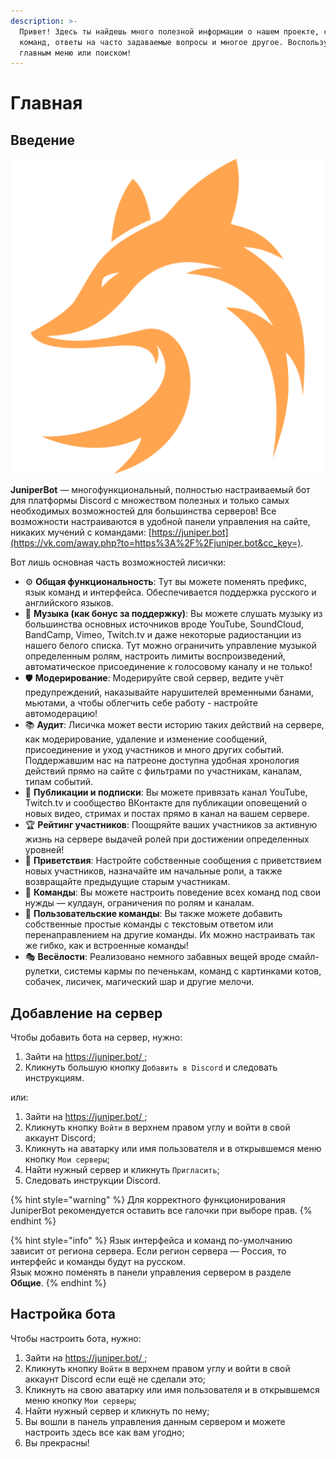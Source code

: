```yaml
---
description: >-
  Привет! Здесь ты найдешь много полезной информации о нашем проекте, списки
  команд, ответы на часто задаваемые вопросы и многое другое. Воспользуйся
  главным меню или поиском!
---
```


# Главная

## Введение <a id="intro"></a>

![](.gitbook/assets/68747470733a2f2f6a756e697065722e626f742f7374617469632f696d672f69636f6e5f3531322e706e67.png)

**JuniperBot** — многофункциональный, полностью настраиваемый бот для платформы Discord с множеством полезных и только самых необходимых возможностей для большинства серверов! Все возможности настраиваются в удобной панели управления на сайте, никаких мучений с командами: [https://juniper.bot](https://vk.com/away.php?to=https%3A%2F%2Fjuniper.bot&cc_key=).

Вот лишь основная часть возможностей лисички:

* ⚙️ **Общая функциональность**: Тут вы можете поменять префикс, язык команд и интерфейса. Обеспечивается поддержка русского и английского языков. 
* 🎵 **Музыка \(как бонус за поддержку\)**: Вы можете слушать музыку из большинства основных источников вроде YouTube, SoundCloud, BandCamp, Vimeo, Twitch.tv и даже некоторые радиостанции из нашего белого списка. Тут можно ограничить управление музыкой определенным ролям, настроить лимиты воспроизведений, автоматическое присоединение к голосовому каналу и не только!
* 🛡️ **Модерирование**: Модерируйте свой сервер, ведите учёт предупреждений, наказывайте нарушителей временными банами, мьютами, а чтобы облегчить себе работу - настройте автомодерацию!
* 📚 **Аудит**: Лисичка может вести историю таких действий на сервере, как модерирование, удаление и изменение сообщений, присоединение и уход участников и много других событий. Поддержавшим нас на патреоне доступна удобная хронология действий прямо на сайте с фильтрами по участникам, каналам, типам событий. 
* 📢 **Публикации и подписки**: Вы можете привязать канал YouTube, Twitch.tv и сообщество ВКонтакте для публикации оповещений о новых видео, стримах и постах прямо в канал на вашем сервере. 
* 🏆 **Рейтинг участников**: Поощряйте ваших участников за активную жизнь на сервере выдачей ролей при достижении определенных уровней! 
* 👋 **Приветствия**: Настройте собственные сообщения с приветствием новых участников, назначайте им начальные роли, а также возвращайте предыдущие старым участникам. 
* 💬 **Команды**: Вы можете настроить поведение всех команд под свои нужды — кулдаун, ограничения по ролям и каналам. 
* 📝 **Пользовательские команды**: Вы также можете добавить собственные простые команды с текстовым ответом или перенаправлением на другие команды. Их можно настраивать так же гибко, как и встроенные команды! 
* 🎭 **Весёлости**: Реализовано немного забавных вещей вроде смайл-рулетки, системы кармы по печенькам, команд с картинками котов, собачек, лисичек, магический шар и другие мелочи.

## Добавление на сервер <a id="invite"></a>

Чтобы добавить бота на сервер, нужно:

1. Зайти на [https://juniper.bot/ ](https://juniper.bot/);
2. Кликнуть большую кнопку `Добавить в Discord` и следовать инструкциям.

или:

1. Зайти на [https://juniper.bot/ ](https://juniper.bot/);
2. Кликнуть кнопку `Войти` в верхнем правом углу и войти в свой аккаунт Discord;
3. Кликнуть на аватарку или имя пользователя и в открывшемся меню кнопку `Мои серверы`;
4. Найти нужный сервер и кликнуть `Пригласить`;
5. Следовать инструкции Discord.

{% hint style="warning" %}
Для корректного функционирования JuniperBot рекомендуется оставить все галочки при выборе прав.
{% endhint %}

{% hint style="info" %}
Язык интерфейса и команд по-умолчанию зависит от региона сервера. Если регион сервера — Россия, то интерфейс и команды будут на русском.  
Язык можно поменять в панели управления сервером в разделе **Общие**.
{% endhint %}

## Настройка бота <a id="configure"></a>

Чтобы настроить бота, нужно:

1. Зайти на [https://juniper.bot/ ](https://juniper.bot/);
2. Кликнуть кнопку `Войти` в верхнем правом углу и войти в свой аккаунт Discord если ещё не сделали это;
3. Кликнуть на свою аватарку или имя пользователя и в открывшемся меню кнопку `Мои серверы`;
4. Найти нужный сервер и кликнуть по нему;
5. Вы вошли в панель управления данным сервером и можете настроить здесь все как вам угодно;
6. Вы прекрасны!

